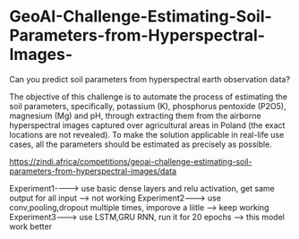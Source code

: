 # GeoAI-Challenge-Estimating-Soil-Parameters-from-Hyperspectral-Images-
Can you predict soil parameters from hyperspectral earth observation data?

The objective of this challenge is to automate the process of estimating the soil parameters, specifically, potassium (K), phosphorus pentoxide (P2O5), magnesium (Mg) and pH, through extracting them from the airborne hyperspectral images captured over agricultural areas in Poland (the exact locations are not revealed). To make the solution applicable in real-life use cases, all the parameters should be estimated as precisely as possible.

https://zindi.africa/competitions/geoai-challenge-estimating-soil-parameters-from-hyperspectral-images/data

Experiment1----> use basic dense layers and relu activation, get same output for all input --> not working
Experiment2---> use conv,pooling,dropout multiple times, imporove a liitle --> keep working <br />
Experiment3---> use LSTM,GRU RNN, run it for 20 epochs --> this model work better
